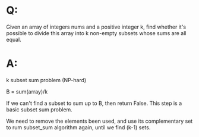 # Q:

Given an array of integers nums and a positive integer k, find whether it's possible to divide this array into k non-empty subsets whose sums are all equal.



# A:

k subset sum problem (NP-hard)

B = sum(array)/k

If we can't find a subset to sum up to B, then return False.  This step is a basic subset sum problem.

We need to remove the elements been used, and use its complementary set to rum subset_sum algorithm again, until we find (k-1) sets.
